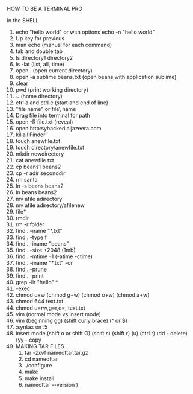 HOW TO BE A TERMINAL PRO

In the SHELL

1. echo "hello world" or with options echo -n "hello world"
2. Up key for previous
3. man echo (manual for each command)
4. tab and double tab
5. ls directory1 directory2
6. ls -lat (list, all, time)
7. open . (open current directory)
8. open -a sublime beans.txt (open beans with application sublime)
9. clear
10. pwd (print working directory)
11. ~ (home directory)
12. ctrl a and ctrl e (start and end of line)
13. "file name" or file\ name 
14. Drag file into terminal for path
15. open -R file.txt (reveal)
16. open http:syhacked.aljazeera.com
17. killall Finder
18. touch anewfile.txt
19. touch directory/anewfile.txt
20. mkdir newdirectory
21. cat anewfile.txt
22. cp beans1 beans2
23. cp -r adir seconddir
24. rm santa
25. ln -s beans beans2
26. ln beans beans2
27. mv afile adirectory
28. mv afile adirectory/afilenew
29. file*
30. rmdir
31. rm -r folder
32. find . -name "*.txt"
32. find . -type f
33. find . -iname "beans"
34. find . -size +2048 (1mb)
35. find . -mtime -1 (-atime -ctime)
36. find . -iname "*.txt" -or 
37. find . -prune
38. find . -print
39. grep -ilr "hello" *
40. -exec
41. chmod u+w (chmod g+w) (chmod o+w) (chmod a+w)
42. chmod 644 text.txt
43. chmod u=rw,g=r,o=, text.txt
44. vim (normal mode vs insert mode)
45. vim (beginning gg) (shift curly brace) (^ or $)
46. :syntax on :5
47. insert mode (shift o or shift O) (shift s) (shift r) (u) (ctrl r) (dd - delete) (yy - copy
48. MAKING TAR FILES
	1. tar -zxvf nameoftar.tar.gz
	2. cd nameoftar
	3. ./configure
	4. make
	5. make install
	6. nameoftar --version
)
